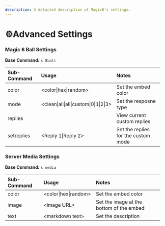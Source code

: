 ```yaml
---
description: A detailed description of Magic8's settings.
---
```


# ⚙️Advanced Settings

### Magic 8 Ball Settings

**Base Command:** `s 8ball`

| Sub-Command | Usage | Notes |
| :--- | :--- | :--- |
| color | &lt;color\|hex\|random&gt; | Set the embed color |
| mode | &lt;clean\|all\|all\|custom\|0\|1\|2\|3&gt; | Set the resposne type |
| replies |  | View current custom replies |
| setreplies | &lt;Reply 1\|Reply 2&gt; | Set the replies for the custom mode |

### Server Media Settings

**Base Command:** `s media`

| Sub-Command | Usage | Notes |
| :--- | :--- | :--- |
| color | &lt;color\|hex\|random&gt; | Set the embed color |
| image | &lt;image URL&gt; | Set the image at the bottom of the embed |
| text | &lt;markdown text&gt; | Set the description  |

